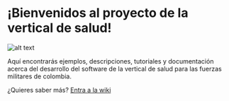 # ¡Bienvenidos al proyecto de la vertical de salud!

![alt text](http://www.codaltec.com/sites/all/themes/bootstrap/images/logo.jpg "Codaltec")

Aquí encontrarás ejemplos, descripciones, tutoriales y documentación acerca del desarrollo del software de la vertical de salud para las fuerzas militares de colombia.

¿Quieres saber más? [Entra a la wiki](https://github.com/catd/SaludSis/wiki/Wiki)
